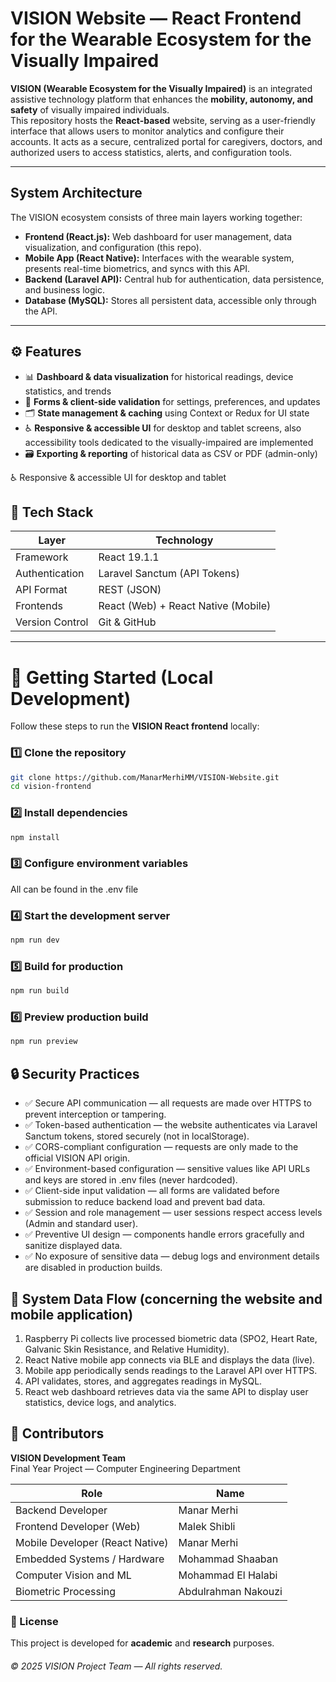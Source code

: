 # VISION Website — React Frontend for the Wearable Ecosystem for the Visually Impaired

**VISION (Wearable Ecosystem for the Visually Impaired)** is an integrated assistive technology platform that enhances the **mobility, autonomy, and safety** of visually impaired individuals.  
This repository hosts the **React-based** website, serving as a user-friendly interface that allows users to monitor analytics and configure their accounts. It acts as a secure, centralized portal for caregivers, doctors, and authorized users to access statistics, alerts, and configuration tools.

---

## System Architecture

The VISION ecosystem consists of three main layers working together:

- **Frontend (React.js):** Web dashboard for user management, data visualization, and configuration (this repo).
- **Mobile App (React Native):** Interfaces with the wearable system, presents real-time biometrics, and syncs with this API.
- **Backend (Laravel API):** Central hub for authentication, data persistence, and business logic.
- **Database (MySQL):** Stores all persistent data, accessible only through the API.

---

## ⚙️ Features

- 📊 **Dashboard & data visualization** for historical readings, device statistics, and trends
- 🧩 **Forms & client-side validation** for settings, preferences, and updates
- 🗂️ **State management & caching** using Context or Redux for UI state
- ♿ **Responsive & accessible UI** for desktop and tablet screens, also accessibility tools dedicated to the visually-impaired are implemented
- 🗃️ **Exporting & reporting** of historical data as CSV or PDF (admin-only)

♿ Responsive & accessible UI for desktop and tablet

## 🧰 Tech Stack

| Layer           | Technology                          |
| --------------- | ----------------------------------- |
| Framework       | React 19.1.1                        |
| Authentication  | Laravel Sanctum (API Tokens)        |
| API Format      | REST (JSON)                         |
| Frontends       | React (Web) + React Native (Mobile) |
| Version Control | Git & GitHub                        |

---

# 🚀 Getting Started (Local Development)

Follow these steps to run the **VISION React frontend** locally:

### 1️⃣ Clone the repository

```bash
git clone https://github.com/ManarMerhiMM/VISION-Website.git
cd vision-frontend
```

### 2️⃣ Install dependencies

```bash
npm install
```

### 3️⃣ Configure environment variables

All can be found in the .env file

### 4️⃣ Start the development server

```bash
npm run dev
```

### 5️⃣ Build for production

```bash
npm run build
```

### 6️⃣ Preview production build

```bash
npm run preview
```

## 🔒 Security Practices

- ✅ Secure API communication — all requests are made over HTTPS to prevent interception or tampering.
- ✅ Token-based authentication — the website authenticates via Laravel Sanctum tokens, stored securely (not in localStorage).
- ✅ CORS-compliant configuration — requests are only made to the official VISION API origin.
- ✅ Environment-based configuration — sensitive values like API URLs and keys are stored in .env files (never hardcoded).
- ✅ Client-side input validation — all forms are validated before submission to reduce backend load and prevent bad data.
- ✅ Session and role management — user sessions respect access levels (Admin and standard user).
- ✅ Preventive UI design — components handle errors gracefully and sanitize displayed data.
- ✅ No exposure of sensitive data — debug logs and environment details are disabled in production builds.

## 🧠 System Data Flow (concerning the website and mobile application)

1. Raspberry Pi collects live processed biometric data (SPO2, Heart Rate, Galvanic Skin Resistance, and Relative Humidity).
2. React Native mobile app connects via BLE and displays the data (live).
3. Mobile app periodically sends readings to the Laravel API over HTTPS.
4. API validates, stores, and aggregates readings in MySQL.
5. React web dashboard retrieves data via the same API to display user statistics, device logs, and analytics.

## 👥 Contributors

**VISION Development Team**  
Final Year Project — Computer Engineering Department

| Role                            | Name                |
| ------------------------------- | ------------------- |
| Backend Developer               | Manar Merhi         |
| Frontend Developer (Web)        | Malek Shibli        |
| Mobile Developer (React Native) | Manar Merhi         |
| Embedded Systems / Hardware     | Mohammad Shaaban    |
| Computer Vision and ML          | Mohammad El Halabi  |
| Biometric Processing            | Abdulrahman Nakouzi |

### 📄 License

This project is developed for **academic** and **research** purposes.

###### © 2025 VISION Project Team — All rights reserved.
